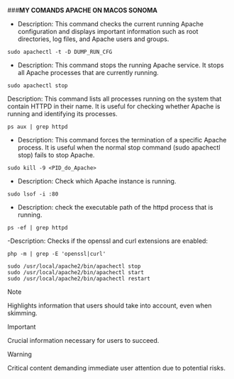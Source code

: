 ###**MY COMANDS APACHE ON MACOS SONOMA**

- Description: This command checks the current running Apache configuration and displays important information such as root directories, log files, and Apache users and groups.

```
sudo apachectl -t -D DUMP_RUN_CFG
```

- Description: This command stops the running Apache service. It stops all Apache processes that are currently running.

```
sudo apachectl stop
````

Description: This command lists all processes running on the system that contain HTTPD in their name. It is useful for checking whether Apache is running and identifying its processes.

```
ps aux | grep httpd 
```

- Description: This command forces the termination of a specific Apache process. It is useful when the normal stop command (sudo apachectl stop) fails to stop Apache.

```
sudo kill -9 <PID_do_Apache>
```

- Description: Check which Apache instance is running.
```
sudo lsof -i :80
```

- Description: check the executable path of the httpd process that is running.
```
ps -ef | grep httpd
```

-Description: Checks if the openssl and curl extensions are enabled:
```
php -m | grep -E 'openssl|curl'
```

```
sudo /usr/local/apache2/bin/apachectl stop
sudo /usr/local/apache2/bin/apachectl start
sudo /usr/local/apache2/bin/apachectl restart
```

> [!NOTE]
> Highlights information that users should take into account, even when skimming.

> [!IMPORTANT]
> Crucial information necessary for users to succeed.

> [!WARNING]
> Critical content demanding immediate user attention due to potential risks.
